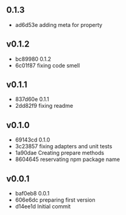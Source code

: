 
## 0.1.3
* ad6d53e adding meta for property
## v0.1.2
* bc89980 0.1.2
* 6c01f87 fixing code smell
## v0.1.1
* 837d60e 0.1.1
* 2dd82f9 fixing readme
## v0.1.0
* 69143cd 0.1.0
* 3c23857 fixing adapters and unit tests
* 1a90dae Creating prepare methods
* 8604645 reservating npm package name
## v0.0.1
* baf0eb8 0.0.1
* 606e6dc preparing first version
* d14ee1d Initial commit
